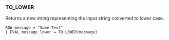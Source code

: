 <!--
This is generated by ESQL’s AbstractFunctionTestCase. Do no edit it. See ../README.md for how to regenerate it.
-->

### TO_LOWER
Returns a new string representing the input string converted to lower case.

```esql
ROW message = "Some Text"
| EVAL message_lower = TO_LOWER(message)
```
